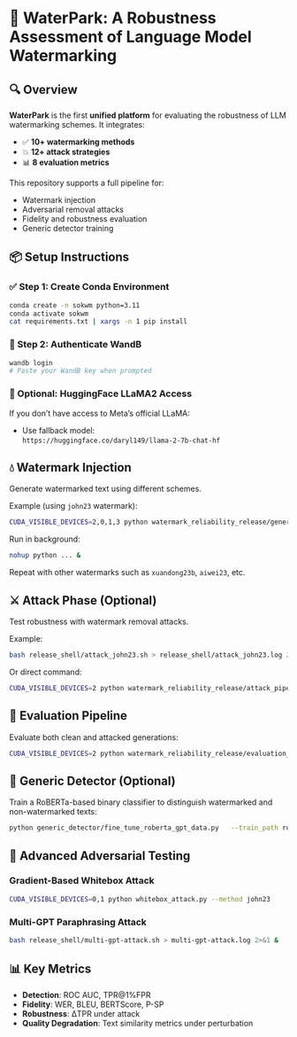 
# 🧊 WaterPark: A Robustness Assessment of Language Model Watermarking


## 🔍 Overview

**WaterPark** is the first **unified platform** for evaluating the robustness of LLM watermarking schemes. It integrates:
- ✅ **10+ watermarking methods**
- 💥 **12+ attack strategies**
- 📊 **8 evaluation metrics**

This repository supports a full pipeline for:
- Watermark injection
- Adversarial removal attacks
- Fidelity and robustness evaluation
- Generic detector training

## 📦 Setup Instructions

### ✅ Step 1: Create Conda Environment

```bash
conda create -n sokwm python=3.11
conda activate sokwm
cat requirements.txt | xargs -n 1 pip install
```

### 🔑 Step 2: Authenticate WandB

```bash
wandb login
# Paste your WandB key when prompted
```

### 💬 Optional: HuggingFace LLaMA2 Access

If you don’t have access to Meta’s official LLaMA:
- Use fallback model:  
  `https://huggingface.co/daryl149/llama-2-7b-chat-hf`

## 💧 Watermark Injection

Generate watermarked text using different schemes.

Example (using `john23` watermark):
```bash
CUDA_VISIBLE_DEVICES=2,0,1,3 python watermark_reliability_release/generation_pipeline.py   --watermark john23   --dataset_name c4   --run_name gen-c4-john23   --model_name_or_path meta-llama/Llama-2-7b-chat-hf   --min_generations 10   --max_new_tokens 200   --use_sampling False   --generation_batch_size 1   --num_beams 1
```

Run in background:
```bash
nohup python ... &
```

Repeat with other watermarks such as `xuandong23b`, `aiwei23`, etc.

## ⚔️ Attack Phase (Optional)

Test robustness with watermark removal attacks.

Example:
```bash
bash release_shell/attack_john23.sh > release_shell/attack_john23.log 2>&1 &
```

Or direct command:
```bash
CUDA_VISIBLE_DEVICES=2 python watermark_reliability_release/attack_pipeline.py   --run_name dipper-attack-john23-c4   --input_dir ~/sok-llm-watermark/runs/john23/c4   --output_dir ~/sok-llm-watermark/runs/john23/c4/dipper   --attack_method dipper
```

## 🧪 Evaluation Pipeline

Evaluate both clean and attacked generations:

```bash
CUDA_VISIBLE_DEVICES=2 python watermark_reliability_release/evaluation_pipeline.py   --wandb True   --watermark john23   --run_name eva-john23-c4-dipper   --input_dir ~/sok-llm-watermark/runs/john23/c4/dipper   --evaluation_metrics all
```

## 🧠 Generic Detector (Optional)

Train a RoBERTa-based binary classifier to distinguish watermarked and non-watermarked texts:

```bash
python generic_detector/fine_tune_roberta_gpt_data.py   --train_path runs/token_200/john23/c4/opt/dipper_40_o0/gen_table_w_metrics.jsonl   --output_path runs/token_200/john23/c4/opt/dipper_40_o0/dipp_roberta_finetuned_chatgpt_new   --method_name john23
```

## 🧪 Advanced Adversarial Testing

### Gradient-Based Whitebox Attack

```bash
CUDA_VISIBLE_DEVICES=0,1 python whitebox_attack.py --method john23
```

### Multi-GPT Paraphrasing Attack

```bash
bash release_shell/multi-gpt-attack.sh > multi-gpt-attack.log 2>&1 &
```

## 📊 Key Metrics

- **Detection**: ROC AUC, TPR@1%FPR  
- **Fidelity**: WER, BLEU, BERTScore, P-SP  
- **Robustness**: ΔTPR under attack  
- **Quality Degradation**: Text similarity metrics under perturbation


```
